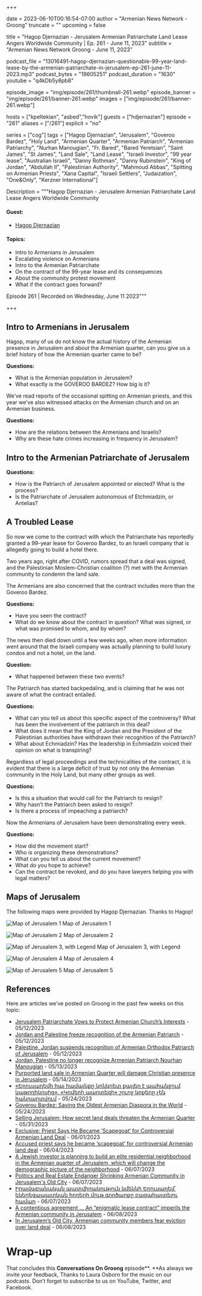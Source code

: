 +++

date = 2023-06-10T00:16:54-07:00
author = "Armenian News Network - Groong"
truncate = ""
upcoming = false

title = "Hagop Djernazian - Jerusalem Armenian Patriarchate Land Lease Angers Worldwide Community | Ep. 261 - June 11, 2023"
subtitle = "Armenian News Network Groong - June 11, 2023"


podcast_file = "13016491-hagop-djernazian-questionable-99-year-land-lease-by-the-armenian-patriarchate-in-jerusalem-ep-261-june-11-2023.mp3"
podcast_bytes = "19605251"
podcast_duration = "1630"
youtube = "q4kDb5y8pb8"

episode_image = "img/episode/261/thumbnail-261.webp"
episode_banner = "img/episode/261/banner-261.webp"
images = ["img/episode/261/banner-261.webp"]

hosts = ["kpeltekian", "asbed","hovik"]
guests = ["hdjernazian"]
episode = "261"
aliases = ["/261"]
explicit = "no"

series = ["cog"]
tags = ["Hagop Djernazian", "Jerusalem", "Goveroo Bardez", "Holy Land", "Armenian Quarter", "Armenian Patriarch", "Armenian Patriarchy", "Nurhan Manougian", "Fr. Bared", "Bared Yeretsian", "Saint James", "St James", "Land Sale", "Land Lease", "Israeli Investor", "99 year lease", "Australian Israeli", "Danny Rothman", "Danny Rubinstein", "King of Jordan", "Abdullah II", "Palestinian Authority", "Mahmoud Abbas", "Spitting on Armenian Priests", "Xana Capital", "Israeli Settlers", "Judaization", "One&Only", "Kerzner International"]



Description = """Hagop Djernazian - Jerusalem Armenian Patriarchate Land Lease Angers Worldwide Community

#### Guest: 
* [Hagop Djernazian](/guest/hdjernazian)

#### Topics:
* Intro to Armenians in Jerusalem
* Escalating violence on Armenians
* Intro to the Armenian Patriarchate
* On the contract of the 99-year lease and its consequences
* About the community protest movement
* What if the contract goes forward?

Episode 261 | Recorded on Wednesday, June 11 2023"""

+++

## Intro to Armenians in Jerusalem

Hagop, many of us do not know the actual history of the Armenian presence in Jerusalem and about the Armenian quarter, can you give us a brief history of how the Armenian quarter came to be?

**Questions:**
* What is the Armenian population in Jerusalem?
* What exactly is the GOVEROO BARDEZ? How big is it?

We’ve read reports of the occasional spitting on Armenian priests, and this year we’ve also witnessed attacks on the Armenian church and on an Armenian business.

**Questions:**
* How are the relations between the Armenians and Israelis?
* Why are these hate crimes increasing in frequency in Jerusalem?


## Intro to the Armenian Patriarchate of Jerusalem

**Questions:**
* How is the Patriarch of Jerusalem appointed or elected? What is the process?
* Is the Patriarchate of Jerusalem autonomous of Etchmiadzin, or Antelias?


## A Troubled Lease

So now we come to the contract with which the Patriarchate has reportedly granted a 99-year lease for Goveroo Bardez, to an Israeli company that is allegedly going to build a hotel there. 

Two years ago, right after COVID, rumors spread that a deal was signed, and the Palestinian Moslem-Christian coalition (?) met with the Armenian community to condemn the land sale.

The Armenians are also concerned that the contract includes more than the Goveroo Bardez. 

**Questions:**
* Have you seen the contract? 
* What do we know about the contract in question? What was signed, or what was promised to whom, and by whom?

The news then died down until a few weeks ago, when more information went around that the Israeli company was actually planning to build luxury condos and not a hotel, on the land.

**Question:**
* What happened between these two events?

The Patriarch has started backpedaling, and is claiming that he was not aware of what the contract entailed.

**Questions:**
* What can you tell us about this specific aspect of the controversy? What has been the involvement of the patriarch in this deal?
* What does it mean that the King of Jordan and the President of the Palestinian authorities have withdrawn their recognition of the Patriarch?
* What about Echmiadzin? Has the leadership in Echmiadzin voiced their opinion on what is transpiring?

Regardless of legal proceedings and the technicalities of the contract, it is evident that there is a large deficit of trust by not only the Armenian community in the Holy Land, but many other groups as well.

**Questions:**
* Is this a situation that would call for the Patriarch to resign?
* Why hasn’t the Patriarch been asked to resign?
* Is there a process of impeaching a patriarch?

Now the Armenians of Jerusalem have been demonstrating every week.

**Questions:**
* How did the movement start?
* Who is organizing  these demonstrations?
* What can you tell us about the current movement?
* What do you hope to achieve?
* Can the contract be revoked, and do you have lawyers helping you with legal matters?


## Maps of Jerusalem

The following maps were provided by Hagop Djernazian. Thanks to Hagop!

![Map of Jerusalem 1](/img/episode/261/Map-of-Jerusalem-1.jpg "Map of Jerusalem 1")
Map of Jerusalem 1

![Map of Jerusalem 2](/img/episode/261/Map-of-Jerusalem-2.jpg "Map of Jerusalem 2")
Map of Jerusalem 2

![Map of Jerusalem 3, with Legend](/img/episode/261/Map-with-Legend-of-Jerusalem-3.jpg "Map of Jerusalem 3 with Legend")
Map of Jerusalem 3, with Legend

![Map of Jerusalem 4](/img/episode/261/Map-of-Jerusalem-4.jpg "Map of Jerusalem 4")
Map of Jerusalem 4

![Map of Jerusalem 5](/img/episode/261/Map-of-Jerusalem-5.jpg "Map of Jerusalem 5")
Map of Jerusalem 5


## References

Here are articles we’ve posted on Groong in the past few weeks on this topic:



* [Jerusalem Patriarchate Vows to Protect Armenian Church’s Interests](https://asbarez.com/jerusalem-patriarchate-vows-to-protect-armenian-churchs-interests/) - 05/12/2023
* [Jordan and Palestine freeze recognition of the Armenian Patriarch](https://globeecho.com/news/middle-east/jordan-and-palestine-freeze-recognition-of-the-armenian-patriarch/) - 05/12/2023
* [Palestine, Jordan suspends recognition of Armenian Orthodox Patriarch of Jerusalem](https://english.wafa.ps/Pages/Details/135758) - 05/12/2023
* [Jordan, Palestine no longer recognize Armenian Patriarch Nourhan Manougian](https://www.jordannews.jo/Section-109/News/Jordan-Palestine-no-longer-recognize-Armenian-Patriarch-Nourhan-Manougian-28607) - 05/13/2023
* [Purported land sale in Armenian Quarter will damage Christian presence in Jerusalem](https://www.jpost.com/middle-east/article-742872) - 05/14/2023
* [«Երուսաղեմի հայ համայնքը կոնկրետ քայլեր է պահանջում կաթողիկոսից». «Կովերի պարտեզի» շուրջ կրքերը չեն հանդարտվում](https://www.1in.am/3274329.html) - 05/24/2023
* [Goverou Bardez: Saving the Oldest Armenian Diaspora in the World](https://armenianweekly.com/2023/05/24/goverou-bardez-saving-the-oldest-armenian-diaspora-in-the-world/?fbclid=IwAR2guMYJdzUMZlqSOGs4mpv3XPzlb7ElDQK3pflCBXd6vEgOn8nUfTOXf4c) - 05/24/2023
* [Selling Jerusalem: How secret land deals threaten the Armenian Quarter](https://www.newarab.com/analysis/how-secret-land-sales-threaten-jerusalems-armenian-quarter) - 05/31/2023
* [Exclusive: Priest Says He Became ‘Scapegoat’ for Controversial Armenian Land Deal](https://themedialine.org/top-stories/exclusive-priest-says-he-became-scapegoat-for-controversial-armenian-land-deal/) - 06/01/2023
* [Accused priest says he became ‘scapegoat’ for controversial Armenian land deal](https://www.jpost.com/christianworld/article-745205) - 06/04/2023
* [A Jewish investor is planning to build an elite residential neighborhood in the Armenian quarter of Jerusalem, which will change the demographic picture of the neighborhood](https://www.shantnews.am/news/view/1313032.html) - 06/07/2023
* [Politics and Real Estate Endanger Shrinking Armenian Community in Jerusalem's Old City](https://www.haaretz.com/israel-news/2023-06-07/ty-article/politics-and-real-estate-endanger-shrinking-armenian-community-in-jerusalems-old-city/00000188-94bd-df21-a1b8-b7bd2ad20000) - 06/07/2023
* [Իրավաբանական պատվիրակություն կմեկնի Երուսաղեմ՝ եկեղեցապատկան հողերի մութ գործարքը բացահայտելու համար](https://www.youtube.com/watch?v=tBizgjKVYwk) - 06/07/2023
* [A contentious agreement … An “enigmatic lease contract” imperils the Armenian community in Jerusalem](https://www.weeklyblitz.net/opinion/a-contentious-agreement-an-enigmatic-lease-contract-imperils-the-armenian-community-in-jerusalem/) - 06/08/2023
* [In Jerusalem’s Old City, Armenian community members fear eviction over land deal](https://www.timesofisrael.com/in-jerusalems-old-city-armenian-community-members-fear-eviction-over-land-deal/) - 06/08/2023

# Wrap-up

That concludes this **Conversations On Groong** episode**. **As always we invite your feedback, Thanks to Laura Osborn for the music on our podcasts. Don’t forget to subscribe to us on YouTube, Twitter, and Facebook.

